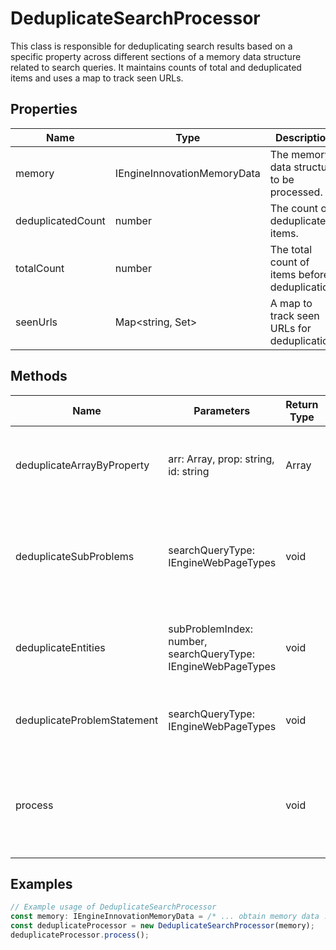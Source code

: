 # DeduplicateSearchProcessor

This class is responsible for deduplicating search results based on a specific property across different sections of a memory data structure related to search queries. It maintains counts of total and deduplicated items and uses a map to track seen URLs.

## Properties

| Name               | Type                                  | Description                                       |
|--------------------|---------------------------------------|---------------------------------------------------|
| memory             | IEngineInnovationMemoryData           | The memory data structure to be processed.        |
| deduplicatedCount  | number                                | The count of deduplicated items.                  |
| totalCount         | number                                | The total count of items before deduplication.    |
| seenUrls           | Map<string, Set<string>>              | A map to track seen URLs for deduplication.       |

## Methods

| Name                          | Parameters                            | Return Type                       | Description                                                                 |
|-------------------------------|---------------------------------------|-----------------------------------|-----------------------------------------------------------------------------|
| deduplicateArrayByProperty    | arr: Array<IEngineSearchResultItem>, prop: string, id: string | Array<IEngineSearchResultItem> | Deduplicates an array of search result items by a given property.           |
| deduplicateSubProblems        | searchQueryType: IEngineWebPageTypes | void                             | Deduplicates search results for sub-problems based on a search query type.  |
| deduplicateEntities           | subProblemIndex: number, searchQueryType: IEngineWebPageTypes  | void                             | Deduplicates search results for entities within a sub-problem.              |
| deduplicateProblemStatement   | searchQueryType: IEngineWebPageTypes | void                             | Deduplicates search results for the problem statement.                      |
| process                       |                                       | void                             | Processes the deduplication for all sections of the memory data structure.  |

## Examples

```typescript
// Example usage of DeduplicateSearchProcessor
const memory: IEngineInnovationMemoryData = /* ... obtain memory data ... */;
const deduplicateProcessor = new DeduplicateSearchProcessor(memory);
deduplicateProcessor.process();
```